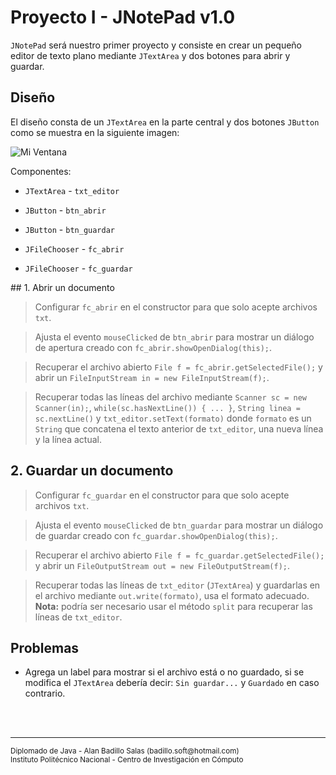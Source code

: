 # Proyecto I - JNotePad v1.0

`JNotePad` será nuestro primer proyecto y consiste en crear un pequeño editor de texto plano mediante `JTextArea` y dos botones para abrir y guardar.

## Diseño

El diseño consta de un `JTextArea` en la parte central y dos botones `JButton` como se muestra en la siguiente imagen:

![Mi Ventana](./screens/px1_diseño.png)

Componentes:

* `JTextArea` - `txt_editor`

* `JButton` - `btn_abrir`

* `JButton` - `btn_guardar`

* `JFileChooser` - `fc_abrir`

* `JFileChooser` - `fc_guardar`

## 1. Abrir un documento

> Configurar `fc_abrir` en el constructor para que solo acepte archivos `txt`.

> Ajusta el evento `mouseClicked` de `btn_abrir` para mostrar un diálogo de apertura creado con `fc_abrir.showOpenDialog(this);`.

> Recuperar el archivo abierto `File f = fc_abrir.getSelectedFile();` y abrir un `FileInputStream in = new FileInputStream(f);`.

> Recuperar todas las líneas del archivo mediante `Scanner sc = new Scanner(in);`, `while(sc.hasNextLine()) { ... }`, `String linea = sc.nextLine()` y `txt_editor.setText(formato)` donde `formato` es un `String` que concatena el texto anterior de `txt_editor`, una nueva línea y la línea actual.

## 2. Guardar un documento

> Configurar `fc_guardar` en el constructor para que solo acepte archivos `txt`.

> Ajusta el evento `mouseClicked` de `btn_guardar` para mostrar un diálogo de guardar creado con `fc_guardar.showOpenDialog(this);`.

> Recuperar el archivo abierto `File f = fc_guardar.getSelectedFile();` y abrir un `FileOutputStream out = new FileOutputStream(f);`.

> Recuperar todas las líneas de `txt_editor` (`JTextArea`) y guardarlas en el archivo mediante `out.write(formato)`, usa el formato adecuado. __Nota:__ podría ser necesario usar el método `split` para recuperar las líneas de `txt_editor`.

## Problemas

* Agrega un label para mostrar si el archivo está o no guardado, si se modifica el `JTextArea` debería decir: `Sin guardar...` y `Guardado` en caso contrario.

<br><br>
<hr>
<small>
Diplomado de Java - Alan Badillo Salas (badillo.soft@hotmail.com)<br>
Instituto Politécnico Nacional - Centro de Investigación en Cómputo
</small>
